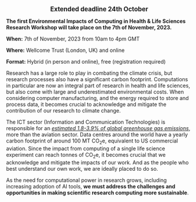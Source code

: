 <div style="display:flex;justify-content:center;font-weight:bold;margin-left:auto;margin-right:auto;font-size:120%">
Extended deadline 24th October
</div>

__The first Environmental Impacts of Computing in Health & Life Sciences
Research Workshop will take place on the 7th of November, 2023.__

**When:** 7th of November, 2023 from 10am to 4pm GMT

**Where:** Wellcome Trust (London, UK) and online

**Format:** Hybrid (in person and online), free (registration required)

Research has a large role to play in combating the climate crisis, but research
processes also have a significant carbon footprint. Computations in particular
are now an integral part of research in health and life sciences, but also come
with large and underestimated environmental costs. When considering computer
manufacturing, and the energy required to store and process data, it becomes
crucial to acknowledge and mitigate the contribution of our research to climate
change. 

The ICT sector (Information and Communication Technologies) is
responsible for an [*estimated 1.8-3.9% of global greenhouse gas
emissions*](https://doi.org/10.1016/j.patter.2021.100340), more than the
aviation sector. Data centres around the world have a yearly carbon footprint of
around 100 MT CO<sub>2</sub>e, equivalent to US commercial aviation. Since
the impact from computing of a single life science experiment can reach tonnes
of CO<sub>2</sub>e, it becomes crucial that we acknowledge and mitigate the
impacts of our work. And as the people who best understand our own work, we are
ideally placed to do so. 

As the need for computational power in research grows, including increasing
adoption of AI tools, **we must address the challenges and opportunities in making
scientific research computing more sustainable**.


